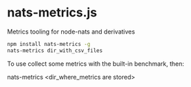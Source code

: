# nats-metrics.js
Metrics tooling  for node-nats and derivatives

```bash
npm install nats-metrics -g
nats-metrics dir_with_csv_files
```

To use collect some metrics with the built-in benchmark, then:

nats-metrics <dir_where_metrics are stored>


